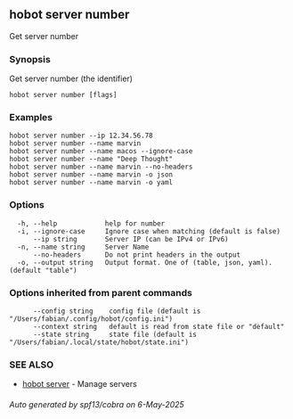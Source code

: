 ## hobot server number

Get server number

### Synopsis

Get server number (the identifier)

```
hobot server number [flags]
```

### Examples

```
hobot server number --ip 12.34.56.78
hobot server number --name marvin
hobot server number --name macos --ignore-case
hobot server number --name "Deep Thought"
hobot server number --name marvin --no-headers
hobot server number --name marvin -o json
hobot server number --name marvin -o yaml
```

### Options

```
  -h, --help            help for number
  -i, --ignore-case     Ignore case when matching (default is false)
      --ip string       Server IP (can be IPv4 or IPv6)
  -n, --name string     Server Name
      --no-headers      Do not print headers in the output
  -o, --output string   Output format. One of (table, json, yaml). (default "table")
```

### Options inherited from parent commands

```
      --config string    config file (default is "/Users/fabian/.config/hobot/config.ini")
      --context string   default is read from state file or "default"
      --state string     state file (default is "/Users/fabian/.local/state/hobot/state.ini")
```

### SEE ALSO

* [hobot server](hobot_server.md)	 - Manage servers

###### Auto generated by spf13/cobra on 6-May-2025
